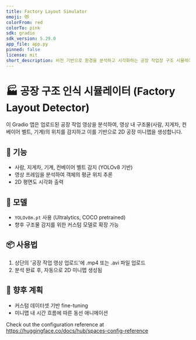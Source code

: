 ```yaml
---
title: Factory Layout Simulator
emoji: 😻
colorFrom: red
colorTo: pink
sdk: gradio
sdk_version: 5.29.0
app_file: app.py
pinned: false
license: mit
short_description: 비전 기반으로 환경을 분석하고 시각화하는 공장 작업장 구조 시뮬레이터
---
```


# 🏭 공장 구조 인식 시뮬레이터 (Factory Layout Detector)

이 Gradio 앱은 업로드된 공장 작업 영상을 분석하여, 영상 내 구조물(사람, 지게차, 컨베이어 벨트, 기계)의 위치를 감지하고 이를 기반으로 2D 공장 미니맵을 생성합니다.

## 🚀 기능
- 사람, 지게차, 기계, 컨베이어 벨트 감지 (YOLOv8 기반)
- 영상 프레임을 분석하여 객체의 평균 위치 추론
- 2D 평면도 시각화 출력

## 🧠 모델
- `YOLOv8m.pt` 사용 (Ultralytics, COCO pretrained)
- 향후 구조물 감지를 위한 커스텀 모델로 확장 가능

## 📦 사용법
1. 상단의 '공장 작업 영상 업로드'에 .mp4 또는 .avi 파일 업로드
2. 분석 완료 후, 자동으로 2D 미니맵 생성됨

## 📌 향후 계획
- 커스텀 데이터셋 기반 fine-tuning
- 미니맵 내 시간 흐름에 따른 동선 애니메이션



Check out the configuration reference at https://huggingface.co/docs/hub/spaces-config-reference
